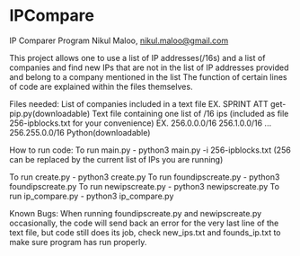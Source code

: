 # IPCompare
IP Comparer Program
Nikul Maloo, nikul.maloo@gmail.com

This project allows one to use a list of IP addresses(/16s) and a list of companies and find new IPs that are not in the list of IP addresses provided and belong to a company mentioned in the list
The function of certain lines of code are explained within the files themselves.

Files needed:
List of companies included in a text file
  EX. SPRINT
      ATT
get-pip.py(downloadable)
Text file containing one list of /16 ips (included as file 256-ipblocks.txt for your convenience)
  EX. 256.0.0.0/16
      256.1.0.0/16
      ...
      256.255.0.0/16
Python(downloadable)

How to run code:
To run main.py - python3 main.py -i 256-ipblocks.txt
(256 can be replaced by the current list of IPs you are running)

To run create.py - python3 create.py
To run foundipscreate.py - python3 foundipscreate.py
To run newipscreate.py - python3 newipscreate.py
To run ip_compare.py - python3 ip_compare.py

Known Bugs:
When running foundipscreate.py and newipscreate.py occasionally, the code will send back an error for the very last line of the text file, but code still does its job, check new_ips.txt and founds_ip.txt to make sure program has run properly.
